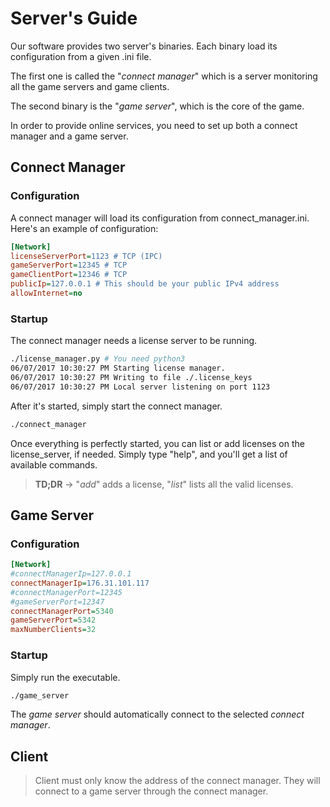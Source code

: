 # Server's Guide

Our software provides two server's binaries. Each binary load its configuration from a given .ini file.

The first one is called the "_connect manager_" which is a server monitoring all the game servers and game clients.

The second binary is the "_game server_", which is the core of the game.

In order to provide online services, you need to set up both a connect manager and a game server.

## Connect Manager 

### Configuration
A connect manager will load its configuration from connect_manager.ini.
Here's an example of configuration:
``` ini
[Network]
licenseServerPort=1123 # TCP (IPC)
gameServerPort=12345 # TCP
gameClientPort=12346 # TCP
publicIp=127.0.0.1 # This should be your public IPv4 address
allowInternet=no
```

### Startup

The connect manager needs a license server to be running.

``` bash
./license_manager.py # You need python3
06/07/2017 10:30:27 PM Starting license manager.
06/07/2017 10:30:27 PM Writing to file ./.license_keys
06/07/2017 10:30:27 PM Local server listening on port 1123
```
After it's started, simply start the connect manager.

``` bash
./connect_manager
```

Once everything is perfectly started, you can list or add licenses on the license_server, if needed.
Simply type "help", and you'll get a list of available commands.


>  **TD;DR** -> "_add_" adds a license, "_list_" lists all the valid licenses.

## Game Server

### Configuration

```ini
[Network]
#connectManagerIp=127.0.0.1
connectManagerIp=176.31.101.117
#connectManagerPort=12345
#gameServerPort=12347
connectManagerPort=5340
gameServerPort=5342
maxNumberClients=32
```

### Startup

Simply run the executable.
```bash
./game_server
```
The _game server_ should automatically connect to the selected _connect manager_.


## Client

> Client must only know the address of the connect manager. They will connect to a game server through the connect manager.